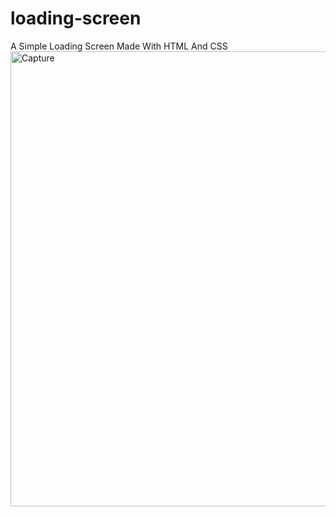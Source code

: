 # loading-screen
A Simple Loading Screen Made With HTML And CSS
<img width="1366" height="728" alt="Capture" src="https://github.com/user-attachments/assets/8b693817-a559-4c11-9d19-54e49500ab9b" />

